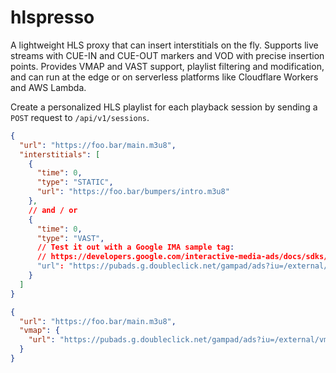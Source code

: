 # hlspresso

A lightweight HLS proxy that can insert interstitials on the fly. Supports live streams with CUE-IN and CUE-OUT markers and VOD with precise insertion points. Provides VMAP and VAST support, playlist filtering and modification, and can run at the edge or on serverless platforms like Cloudflare Workers and AWS Lambda.

Create a personalized HLS playlist for each playback session by sending a `POST` request to `/api/v1/sessions`.

```json
{
  "url": "https://foo.bar/main.m3u8",
  "interstitials": [
    {
      "time": 0,
      "type": "STATIC",
      "url": "https://foo.bar/bumpers/intro.m3u8"
    },
    // and / or
    {
      "time": 0,
      "type": "VAST",
      // Test it out with a Google IMA sample tag:
      // https://developers.google.com/interactive-media-ads/docs/sdks/html5/client-side/tags
      "url": "https://pubads.g.doubleclick.net/gampad/ads?iu=/external/single_ad_sample&sz=640x480"
    }
  ]
}
```

```json
{
  "url": "https://foo.bar/main.m3u8",
  "vmap": {
    "url": "https://pubads.g.doubleclick.net/gampad/ads?iu=/external/vmap"
  }
}
```